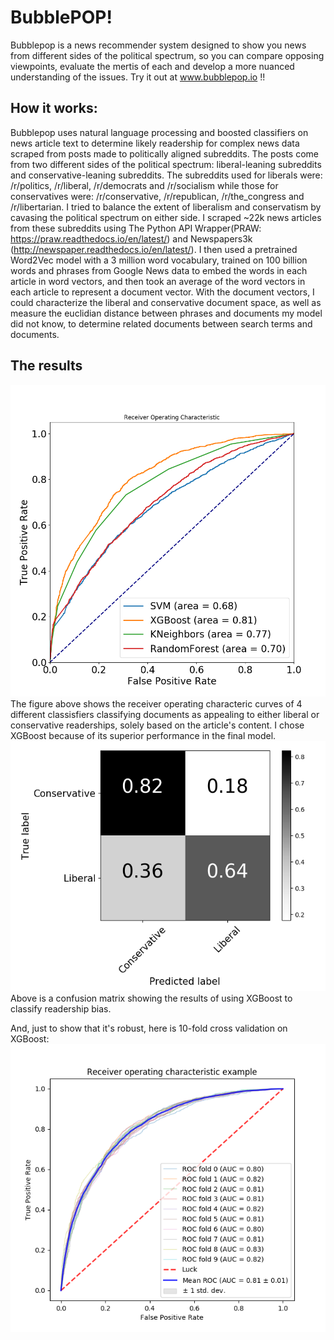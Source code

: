 #      BubblePOP!        #


Bubblepop is a news recommender system designed to show you news from different sides of the political spectrum, so you can compare opposing viewpoints, evaluate the mertis of each and develop a more nuanced understanding of the issues.  Try it out at www.bubblepop.io !!     


##	How it works:	##
Bubblepop uses natural language processing and boosted classifiers on news article text to determine likely readership for complex news data scraped from posts made to politically aligned subreddits.  The posts come from two different sides of the political spectrum: liberal-leaning subreddits and conservative-leaning subreddits.  The subreddits used for liberals were: /r/politics, /r/liberal, /r/democrats and /r/socialism while those for conservatives were: /r/conservative, /r/republican, /r/the_congress and /r/libertarian.  I tried to balance the extent of liberalism and conservatism by cavasing the political spectrum on either side.  I scraped ~22k news articles from these subreddits using The Python API Wrapper(PRAW: https://praw.readthedocs.io/en/latest/) and Newspapers3k (http://newspaper.readthedocs.io/en/latest/).  I then used a pretrained Word2Vec model with a 3 million word vocabulary, trained on 100 billion words and phrases from Google News data to embed the words in each article in word vectors, and then took an average of the word vectors in each article to represent a document vector.  With the document vectors, I could characterize the liberal and conservative document space, as well as measure the euclidian distance between phrases and documents my model did not know, to determine related documents between search terms and documents.
##	The results	##
![alt text](graphs/ROC_Curves4.png "ROC Curve")
The figure above shows the receiver operating characteric curves of 4 different classisfiers classifying documents as appealing to either liberal or conservative readerships, solely based on the article's content.  I chose XGBoost because of its superior performance in the final model.
![alt text](graphs/XGBoostConfusionMatrix.png "Confusion Matrix")
Above is a confusion matrix showing the results of using XGBoost to classify readership bias.

And, just to show that it's robust, here is 10-fold cross validation on XGBoost:
![alt text](graphs/ROC_CrossValidation_XGBoost_n200_depth5.png "ROC Curve")
